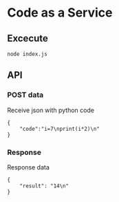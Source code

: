 # Code as a Service
## Excecute
```
node index.js
```

## API
### POST data
Receive json with python code
```
{
    "code":"i=7\nprint(i*2)\n"
}
```

### Response
Response data
```
{
    "result": "14\n"
}
```


